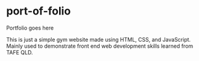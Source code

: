 # port-of-folio
Portfolio goes here

This is just a simple gym website made using HTML, CSS, and JavaScript. Mainly used to demonstrate front end web development skills learned from TAFE QLD.

